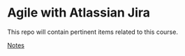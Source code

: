# Agile with Atlassian Jira

This repo will contain pertinent items related to this course.

[Notes](notes.md)
